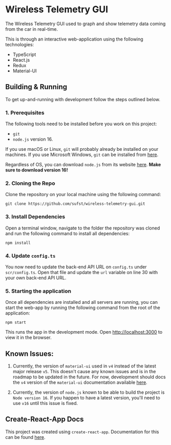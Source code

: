 # Wireless Telemetry GUI

The Wireless Telemetry GUI used to graph and show telemetry data coming from the car in real-time.

This is through an interactive web-application using the following technologies:

- TypeScript
- React.js
- Redux
- Material-UI

## Building & Running

To get up-and-running with development follow the steps outlined below.

### 1. Prerequisites

The following tools need to be installed before you work on this project:

- `git`
- `node.js` version 16.

If you use macOS or Linux, `git` will probably already be installed on your machines. If you use Microsoft Windows, `git` can be installed from [here](https://git-scm.com/book/en/v2/Getting-Started-Installing-Git).

Regardless of OS, you can download `node.js` from its website [here](https://nodejs.org/en/). **Make sure to download version 16!**

### 2. Cloning the Repo

Clone the repository on your local machine using the following command:

```
git clone https://github.com/sufst/wireless-telemetry-gui.git
```

### 3. Install Dependencies

Open a terminal window, navigate to the folder the repository was cloned and run the following command to install all dependencies:

```
npm install
```

### 4. Update `config.ts`

You now need to update the back-end API URL on `config.ts` under `scr/config.ts`. Open that file and update the `url` variable on line 30 with your own back-end API URL.

### 5. Starting the application

Once all dependencies are installed and all servers are running, you can start the web-app by running the following command from the root of the application:

```
npm start
```

This runs the app in the development mode. Open [http://localhost:3000](http://localhost:3000) to view it in the browser.

## Known Issues:

1. Currently, the version of `material-ui` used in `v4` instead of the latest major release `v5`. This doesn't cause any known issues and is in the roadmap to be updated in the future. For now, development should docs the `v4` version of the `material-ui` documentation available [here](https://v4.mui.com/).

2. Currently, the version of `node.js` known to be able to build the project is `Node version 16`. If you happen to have a latest version, you'll need to use `v16` until this issue is fixed.

## Create-React-App Docs

This project was created using `create-react-app`. Documentation for this can be found [here](https://facebook.github.io/create-react-app/docs).
